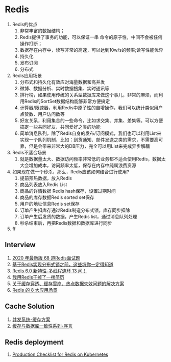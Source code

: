 # Redis
1. Redis的优点
   1. 非常丰富的数据结构；
   2. Redis提供了事务的功能，可以保证一串 命令的原子性，中间不会被任何操作打断；
   3. 数据存在内存中，读写非常的高速，可以达到10w/s的频率;读写性能优异
   4.  持久化
   5. 发布订阅
   6. 分布式
2. Redis应用场景
   1. 分布式和持久化有效应对海量数据和高并发
   2. 微博、数据分析、实时数据搜集、实时通讯等
   3. 排行榜，如果使用传统的关系型数据库来做这个事儿，非常的麻烦，而利用Redis的SortSet数据结构能够非常方便搞定
   4. 计算器/限速器，利用Redis中原子性的自增操作，我们可以统计类似用户点赞数、用户访问数等
   5. 好友关系，利用集合的一些命令，比如求交集、并集、差集等。可以方便搞定一些共同好友、共同爱好之类的功能
   6. 简单消息队列，除了Redis自身的发布/订阅模式，我们也可以利用List来实现一个队列机制，比如：到货通知、邮件发送之类的需求，不需要高可靠，但是会带来非常大的DB压力，完全可以用List来完成异步解耦
3. Redis不适合场景
   1. 就是数据量太大、数据访问频率非常低的业务都不适合使用Redis，数据太大会增加成本，访问频率太低，保存在内存中纯属浪费资源
4. 如果现在做一个秒杀，那么，Redis应该如何结合进行使用?
   1. 提前预热数据，放入Redis
   2. 商品列表放入Redis List
   3. 商品的详情数据 Redis hash保存，设置过期时间
   4. 商品的库存数据Redis sorted set保存
   5. 用户的地址信息Redis set保存
   6. 订单产生扣库存通过Redis制造分布式锁，库存同步扣除
   7. 订单产生后发货的数据，产生Redis list，通过消息队列处理
   8. 秒杀结束后，再把Redis数据和数据库进行同步
5. ff


## Interview
1. [2020 年最新版 68 道Redis面试题](https://zhuanlan.zhihu.com/p/112944545)
2. [基于Redis实现分布式锁之前，这些坑你一定得知道](https://zhuanlan.zhihu.com/p/142758586)
3. [Redis 6.0 新特性-多线程连环 13 问！](https://mp.weixin.qq.com/s?__biz=MzU0OTk3ODQ3Ng==&mid=2247487835&idx=1&sn=6c08ba5b50c0ce2d49fb702692614575&chksm=fba6f958ccd1704eccba2ce81cd8cce059e7bdad36636efed69be7d51f08aeb7ff76b78ae356&scene=126&sessionid=1591057891&key=3d5c045e78d5674e80d5aa4cc4ab4716d4811ea7903b6bdff02237a9a70554c7bf8a01edc494f69ce6dd2cb5d05d453f37cfce0f55c305c183af89e3de111253f73d19ca8d2d47c36621bab7bece48bf&ascene=1&uin=MTgyNzM2NTQxOA%3D%3D&devicetype=Windows+10+x64&version=6209007b&lang=zh_CN&exportkey=A92tH0wCIAhPLkMpYRuPPPI%3D&pass_ticket=yQqWnsKveu2wN%2F8d4b68ic%2F4GtP8Yg0aUZOhmtEdQN5skodpFvxX0UE%2FmED0CH5X)
4. [我用Redis干掉了一摞简历](https://mp.weixin.qq.com/s?__biz=MzI5OTM3MjMyNA==&mid=2247490259&idx=1&sn=bcacb77ebb1e837c1834968a23255ab7&chksm=ec96c098dbe1498efb3bf8ec36d5ae140f3853ca0da24caff2d611287bde04fa963b062d7f62&scene=126&sessionid=1596502932&key=feb849ed6c1e82227e9dd2277bbf7b1515474ef5185516fb4b9873c8b7fc0fce4a01a4b866e377181015933feeaab350acda4afc5e938abf5342e54565949171bb906cd92c75fe412848076f40a7af6f&ascene=1&uin=MTgyNzM2NTQxOA%3D%3D&devicetype=Windows+10+x64&version=62090529&lang=zh_CN&exportkey=A%2FYnJ1tEfS0aOg8fffWHU8s%3D&pass_ticket=ntETQsP1RhNUojtR4zjNCYWrP9RwMLovz6uzVU3WmnLUd%2BKVfyWskswNgEV43%2F0s)
5. [关于缓存穿透、缓存雪崩、热点数据失效问题的解决方案](https://mp.weixin.qq.com/s?__biz=MzU0OTk3ODQ3Ng==&mid=2247489559&idx=1&sn=80ae90db83d6b19819284f0d342e210f&chksm=fba6f014ccd17902e07dd7b567cd05ef95500dfd4ac499d4be218913494fe30afc05d9ea4814&scene=126&sessionid=1601287836&key=d86db7ce269b2818d1071d5a1a82a25eef151ef7fd0eb091342e5f7b2d1eeaca83838c4f94acfde20965b44e050107fe724b2d5ab69b85ffdbdfd2bab4ee244789d7fd4b8ad0eb843b55dedbdd3e4efc88b554853141334c6137b269e1780adb0aebeb6244f8a5c14b225a27ab1dbf67d1157d98dd25e9d4bc4bb40aa48828c4&ascene=1&uin=MTgyNzM2NTQxOA%3D%3D&devicetype=Windows+10+x64&version=62090529&lang=zh_CN&exportkey=A%2BWZEvsGgU243JoLW5faxcA%3D&pass_ticket=%2Fb2Hl4wxg3fQt0e%2FYwsabCDvP8KiJ5VndSZLtqJga3Rjq1S3KP83tRRVXpebnJYg&wx_header=0)
6. [Redis 的 8 大应用场景](https://segmentfault.com/a/1190000016188385)

## Cache Solution
1. [并发系统-缓存方案](https://zhuanlan.zhihu.com/p/151423217)
2. [缓存与数据库一致性系列-序言](https://blog.kido.site/2018/11/24/db-and-cache-preface/)

## Redis deployment
1. [Production Checklist for Redis on Kubernetes](https://medium.com/swlh/production-checklist-for-redis-on-kubernetes-60173d5a5325)